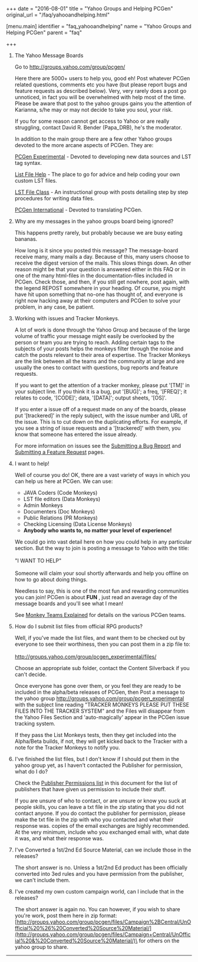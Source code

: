 +++
date = "2016-08-01"
title = "Yahoo Groups and Helping PCGen"
original_url = "/faq/yahooandhelping.html"

[menu.main]
    identifier = "faq_yahooandhelping"
    name = "Yahoo Groups and Helping PCGen"
    parent = "faq"
    
+++
1.  <span class="underline"> The Yahoo Message Boards </span>

    Go to <http://groups.yahoo.com/group/pcgen/>

    Here there are 5000+ users to help you, good eh! Post whatever PCGen
    related questions, comments etc you have (but please report bugs and
    feature requests as described below). Very, very rarely does a post
    go unnoticed, in fact you will be overwhelmed with help most of
    the time. Please be aware that post to the yahoo groups gains you
    the attention of Karianna, s/he may or may not decide to take you
    soul, your risk.

    If you for some reason cannot get access to Yahoo or are really
    struggling, contact David R. Bender (Papa\_DRB), he's the moderator.

    In addition to the main group there are a few other Yahoo groups
    devoted to the more arcane aspects of PCGen. They are:

    [PCGen
    Experimental](http://groups.yahoo.com/group/pcgen_experimental/) -
    Devoted to developing new data sources and LST tag syntax.

    [List File Help](http://groups.yahoo.com/group/PCGenListFileHelp/) -
    The place to go for advice and help coding your own custom
    LST files.

    [LST File Class](http://groups.yahoo.com/group/LSTfileclass/) - An
    instructional group with posts detailing step by step procedures for
    writing data files.

    [PCGen
    International](http://tech.groups.yahoo.com/group/pcgen_international/) -
    Devoted to translating PCGen.

2.  <span class="underline"> Why are my messages in the yahoo groups
    board being ignored? </span>

    This happens pretty rarely, but probably because we are busy
    eating bananas.

    How long is it since you posted this message? The message-board
    receive many, many mails a day. Because of this, many users choose
    to receive the digest version of the mails. This slows things down.
    An other reason might be that your question is answered either in
    this FAQ or in one of the many html-files in the documentation-files
    included in PCGen. Check those, and then, if you still get nowhere,
    post again, with the legend REPOST somewhere in your heading. Of
    course, you might have hit upon something that no-one has thought
    of, and everyone is right now hacking away at their computers and
    PCGen to solve your problem, in any case, be patient.

3.  <span class="underline"> Working with issues and Tracker Monkeys.
    </span>

    A lot of work is done through the Yahoo Group and because of the
    large volume of traffic your message might easily be overlooked by
    the person or team you are trying to reach. Adding certain tags to
    the subjects of your posts helps the monkeys filter through the
    noise and catch the posts relevant to their area of expertise. The
    Tracker Monkeys are the link between all the teams and the community
    at large and are usually the ones to contact with questions, bug
    reports and feature requests.

    If you want to get the attention of a tracker monkey, please put
    '\[TM\]' in your subject line. If you think it is a bug, put
    '\[BUG\]'; a freq, '\[FREQ\]'; it relates to code, '\[CODE\]';
    data, '\[DATA\]'; output sheets, '\[OS\]'.

    If you enter a issue off of a request made on any of the boards,
    please put '\[trackered\]' in the reply subject, with the issue
    number and URL of the issue. This is to cut down on the
    duplicating efforts. For example, if you see a string of issue
    requests and a '\[trackered\]' with them, you know that someone has
    entered the issue already.

    For more information on issues see the [Submitting a Bug
    Report](/faq/bug-report.html) and [Submitting a Feature
    Request](/faq/feature-request.html) pages.

4.  <span class="underline"> I want to help! </span>

    Well of course you do! OK, there are a vast variety of ways in which
    you can help us here at PCGen. We can use:

    -   JAVA Coders (Code Monkeys)
    -   LST file editors (Data Monkeys)
    -   Admin Monkeys
    -   Documenters (Doc Monkeys)
    -   Public Relations (PR Monkeys)
    -   Checking Licensing (Data License Monkeys)
    -   **Anybody who wants to, no matter your level of experience!**

    We could go into vast detail here on how you could help in any
    particular section. But the way to join is posting a message to
    Yahoo with the title:\
    \
     "I WANT TO HELP"\
    \
     Someone will claim your soul shortly afterwards and help you
    offline on how to go about doing things.

    Needless to say, this is one of the most fun and rewarding
    communities you can join! PCGen is about **FUN** , just read an
    average day of the message boards and you'll see what I mean!

    See [Monkey Teams Explained](/faq/monkey-teams-explained.html) for
    details on the various PCGen teams.

5.  <span class="underline"> How do I submit list files from official
    RPG products? </span>

    Well, if you've made the list files, and want them to be checked out
    by everyone to see their worthiness, then you can post them in a zip
    file to:\
    \
    <http://groups.yahoo.com/group/pcgen_experimental/files/>

    Choose an appropriate sub folder, contact the Content Silverback if
    you can't decide.

    Once everyone has gone over them, or you feel they are ready to be
    included in the alpha/beta releases of PCGen, then Post a message to
    the yahoo group <http://groups.yahoo.com/group/pcgen_experimental>
    with the subject line reading "TRACKER MONKEYS PLEASE PUT THESE
    FILES INTO THE TRACKER SYSTEM" and the Files will disappear from the
    Yahoo Files Section and 'auto-magically' appear in the PCGen issue
    tracking system.

    If they pass the List Monkeys tests, then they get included into the
    Alpha/Beta builds, if not, they will get kicked back to the Tracker
    with a note for the Tracker Monkeys to notify you.

6.  <span class="underline"> I've finished the list files, but I don't
    know if I should put them in the yahoo group yet, as I haven't
    contacted the Publisher for permission, what do I do? </span>

    Check the [Publisher Permissions
    list](/credits/publishers-and-sources.html) in this document for the
    list of publishers that have given us permission to include
    their stuff.

    If you are unsure of who to contact, or are unsure or know you suck
    at people skills, you can leave a txt file in the zip stating that
    you did not contact anyone. If you do contact the publisher for
    permission, please make the txt file in the zip with who you
    contacted and what their response was. copies of the email exchanges
    are highly recommended. At the very minimum, include who you
    exchanged email with, what date it was, and what their response was.

7.  <span class="underline"> I've Converted a 1st/2nd Ed Source
    Material, can we include those in the releases? </span>

    The short answer is no. Unless a 1st/2nd Ed product has been
    officially converted into 3ed rules and you have permission from the
    publisher, we can't include them.

8.  <span class="underline"> I've created my own custom campaign world,
    can I include that in the releases? </span>

    The short answer is again no. You can however, if you wish to share
    you're work, post them here in zip format:\
    [http://groups.yahoo.com/group/pcgen/files/Campaign%2BCentral/UnOfficial%20%26%20Converted%20Source%20Material/](http://groups.yahoo.com/group/pcgen/files/Campaign+Central/UnOfficial%20&%20Converted%20Source%20Material/)\
     for others on the yahoo group to share.

------------------------------------------------------------------------



